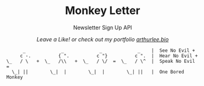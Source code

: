 <div align="center">
  <p>
    <h1>Monkey Letter</h1>
  </p>
  <p>
    Newsletter Sign Up API   
  </p>
  <p>
    <em>Leave a Like! or check out my portfolio <a href="https://arthurlee.bio">arthurlee.bio</a></em>
  </p>
</div>

```
      _             _             _             _    |  See No Evil +
     c -.          { ".          c "}          c ".  |  Hear No Evil +
\_   / \   +  \_   /\\   +  \_   / \/  =  \_   / \^  |  Speak No Evil =
  \_| ||        \_|  |        \_|  |        \_| ||   |  One Bored Monkey

```
